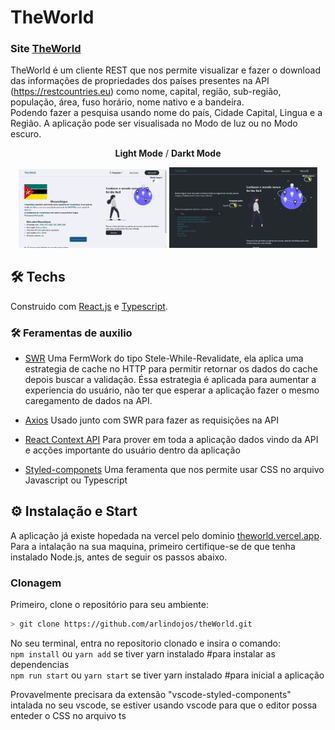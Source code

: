 <h1>TheWorld </h1> 

### Site [TheWorld](https://theworld.vercel.app/)

TheWorld é um cliente REST que nos permite visualizar e fazer o download das informações de propriedades dos países presentes na API (https://restcountries.eu) como nome, capital, região, sub-região, população, área, fuso horário, nome nativo e a bandeira.
<br /> Podendo fazer a pesquisa usando nome do país, Cidade Capital, Lingua e a Região. A aplicação pode ser visualisada no Modo de luz ou no Modo escuro.

<p align="center"><b>Light Mode</b> / <b>Darkt Mode</b></p>
<p align="center">
  <img src="https://github.com/arlindojos/theWorld/blob/master/src/styles/images/light-mode-country-info.PNG" alt="in Light Mode" width="47%" />
  <img src="https://github.com/arlindojos/theWorld/blob/master/src/styles/images/black-mode.PNG" alt="In Dark Mode" width="47%" />
</p>


## 🛠 Techs
Construido com [React.js](https://pt-br.reactjs.org/) e [Typescript](https://www.typescriptlang.org/).
### 🛠 Feramentas de auxilio 
 - [SWR](https://swr.vercel.app/) Uma FermWork do tipo Stele-While-Revalidate, ela aplica uma estrategia de cache no HTTP para permitir retornar os dados do cache depois buscar a validação. Éssa estrategia é aplicada para aumentar a experiencia do usuário, não ter que esperar a aplicação fazer o mesmo caregamento de dados na API.
 
 
 - [Axios](https://github.com/axios/axios) Usado junto com SWR para fazer as requisições na API
 
 - [React Context API](https://reactjs.org/docs/context.html) Para prover em toda a aplicação dados vindo da API e acções importante do usuário dentro da aplicação
 
 - [Styled-componets](https://github.com/styled-components/styled-components) Uma feramenta que nos permite usar CSS no arquivo Javascript ou Typescript
  
 ## ⚙ Instalação e Start
A aplicação já existe hopedada na vercel pelo dominio [theworld.vercel.app](https://theworld.vercel.app/).
<br />Para a intalação na sua maquina, primeiro certifique-se de que tenha instalado Node.js, antes de seguir os passos abaixo.

### Clonagem
Primeiro, clone o repositório para seu ambiente:

```bash
> git clone https://github.com/arlindojos/theWorld.git
```

No seu terminal, entra no repositorio clonado e insira o comando: 
<br />`npm install`  ou `yarn add` se tiver yarn instalado  #para instalar as dependencias
<br />`npm run start`  ou `yarn start` se tiver yarn instalado  #para inicial a aplicação

Provavelmente precisara da extensão "vscode-styled-components" intalada no seu vscode, se estiver usando vscode para que o editor possa enteder o CSS no arquivo ts

